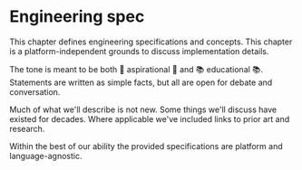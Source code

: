 # Engineering spec

This chapter defines engineering specifications and concepts. This chapter is a platform-independent grounds to discuss implementation details.

The tone is meant to be both 🌟 aspirational 🌟 and 📚 educational 📚. Statements are written as simple facts, but all are open for debate and conversation.

Much of what we'll describe is not new. Some things we'll discuss have existed for decades. Where applicable we've included links to prior art and research.

Within the best of our ability the provided specifications are platform and language-agnostic.

<!--

LGTM:
- featherless
- larche

-->
